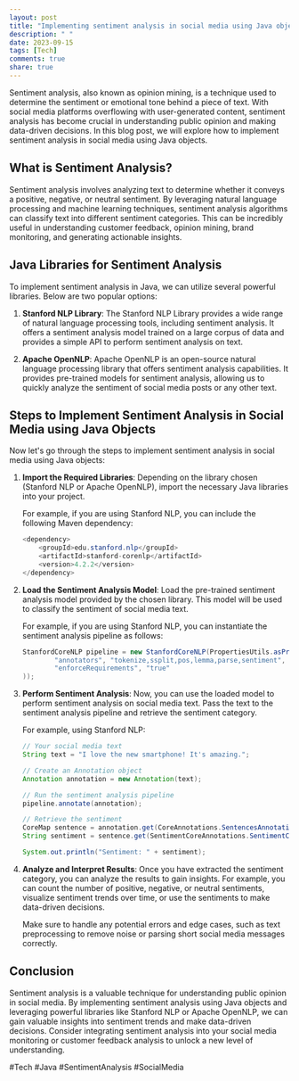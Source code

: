 ```yaml
---
layout: post
title: "Implementing sentiment analysis in social media using Java objects"
description: " "
date: 2023-09-15
tags: [Tech]
comments: true
share: true
---
```


Sentiment analysis, also known as opinion mining, is a technique used to determine the sentiment or emotional tone behind a piece of text. With social media platforms overflowing with user-generated content, sentiment analysis has become crucial in understanding public opinion and making data-driven decisions. In this blog post, we will explore how to implement sentiment analysis in social media using Java objects.

## What is Sentiment Analysis?

Sentiment analysis involves analyzing text to determine whether it conveys a positive, negative, or neutral sentiment. By leveraging natural language processing and machine learning techniques, sentiment analysis algorithms can classify text into different sentiment categories. This can be incredibly useful in understanding customer feedback, opinion mining, brand monitoring, and generating actionable insights.

## Java Libraries for Sentiment Analysis

To implement sentiment analysis in Java, we can utilize several powerful libraries. Below are two popular options:

1. **Stanford NLP Library**: The Stanford NLP Library provides a wide range of natural language processing tools, including sentiment analysis. It offers a sentiment analysis model trained on a large corpus of data and provides a simple API to perform sentiment analysis on text.

2. **Apache OpenNLP**: Apache OpenNLP is an open-source natural language processing library that offers sentiment analysis capabilities. It provides pre-trained models for sentiment analysis, allowing us to quickly analyze the sentiment of social media posts or any other text.

## Steps to Implement Sentiment Analysis in Social Media using Java Objects

Now let's go through the steps to implement sentiment analysis in social media using Java objects:

1. **Import the Required Libraries**: Depending on the library chosen (Stanford NLP or Apache OpenNLP), import the necessary Java libraries into your project.

   For example, if you are using Stanford NLP, you can include the following Maven dependency:

   ```java
   <dependency>
       <groupId>edu.stanford.nlp</groupId>
       <artifactId>stanford-corenlp</artifactId>
       <version>4.2.2</version>
   </dependency>
   ```

2. **Load the Sentiment Analysis Model**: Load the pre-trained sentiment analysis model provided by the chosen library. This model will be used to classify the sentiment of social media text.

   For example, if you are using Stanford NLP, you can instantiate the sentiment analysis pipeline as follows:

   ```java
   StanfordCoreNLP pipeline = new StanfordCoreNLP(PropertiesUtils.asProperties(
           "annotators", "tokenize,ssplit,pos,lemma,parse,sentiment",
           "enforceRequirements", "true"
   ));
   ```

3. **Perform Sentiment Analysis**: Now, you can use the loaded model to perform sentiment analysis on social media text. Pass the text to the sentiment analysis pipeline and retrieve the sentiment category.

   For example, using Stanford NLP:

   ```java
   // Your social media text
   String text = "I love the new smartphone! It's amazing.";

   // Create an Annotation object
   Annotation annotation = new Annotation(text);

   // Run the sentiment analysis pipeline
   pipeline.annotate(annotation);

   // Retrieve the sentiment
   CoreMap sentence = annotation.get(CoreAnnotations.SentencesAnnotation.class).get(0);
   String sentiment = sentence.get(SentimentCoreAnnotations.SentimentClass.class);

   System.out.println("Sentiment: " + sentiment);
   ```

4. **Analyze and Interpret Results**: Once you have extracted the sentiment category, you can analyze the results to gain insights. For example, you can count the number of positive, negative, or neutral sentiments, visualize sentiment trends over time, or use the sentiments to make data-driven decisions.

   Make sure to handle any potential errors and edge cases, such as text preprocessing to remove noise or parsing short social media messages correctly.

## Conclusion

Sentiment analysis is a valuable technique for understanding public opinion in social media. By implementing sentiment analysis using Java objects and leveraging powerful libraries like Stanford NLP or Apache OpenNLP, we can gain valuable insights into sentiment trends and make data-driven decisions. Consider integrating sentiment analysis into your social media monitoring or customer feedback analysis to unlock a new level of understanding.

#Tech #Java #SentimentAnalysis #SocialMedia